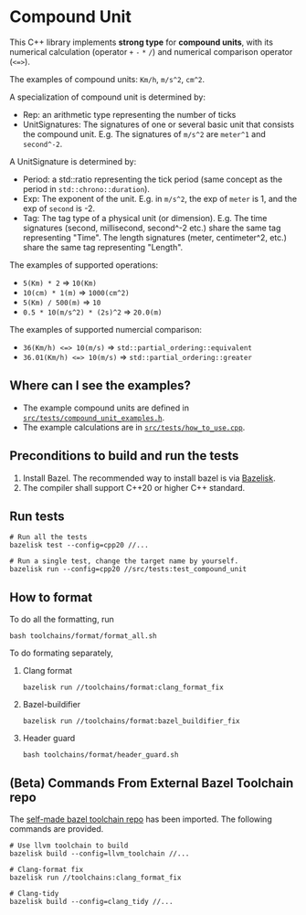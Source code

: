 # Compound Unit
This C++ library implements **strong type** for **compound units**, with its numerical calculation (operator `+` `-` `*` `/`) and numerical comparison operator (`<=>`).

The examples of compound units: `Km/h`, `m/s^2`, `cm^2`.

A specialization of compound unit is determined by:
* Rep: an arithmetic type representing the number of ticks
* UnitSignatures: The signatures of one or several basic unit that consists the compound unit. E.g. The signatures of `m/s^2` are `meter^1` and `second^-2`.

A UnitSignature is determined by:
* Period: a std::ratio representing the tick period (same concept as the period in `std::chrono::duration`).
* Exp: The exponent of the unit. E.g. in `m/s^2`, the exp of `meter` is 1, and the exp of `second` is -2.
* Tag: The tag type of a physical unit (or dimension). E.g. The time signatures (second, millisecond, second^-2 etc.) share the same tag representing "Time". The length signatures (meter, centimeter^2, etc.) share the same tag representing "Length".

The examples of supported operations:
* `5(Km) * 2` => `10(Km)`
* `10(cm) * 1(m)` => `1000(cm^2)`
* `5(Km) / 500(m)` => `10`
* `0.5 * 10(m/s^2) * (2s)^2` => `20.0(m)`

The examples of supported numercial comparison:
* `36(Km/h) <=> 10(m/s)` => `std::partial_ordering::equivalent`
* `36.01(Km/h) <=> 10(m/s)` => `std::partial_ordering::greater`

## Where can I see the examples?
* The example compound units are defined in [`src/tests/compound_unit_examples.h`](./src/tests/compound_unit_examples.h).
* The example calculations are in [`src/tests/how_to_use.cpp`](./src/tests/how_to_use.cpp).

## Preconditions to build and run the tests
1. Install Bazel. The recommended way to install bazel is via [Bazelisk](https://github.com/bazelbuild/bazelisk).
2. The compiler shall support C++20 or higher C++ standard.

## Run tests
```shell
# Run all the tests
bazelisk test --config=cpp20 //...

# Run a single test, change the target name by yourself.
bazelisk run --config=cpp20 //src/tests:test_compound_unit
```

## How to format
To do all the formatting, run
```shell
bash toolchains/format/format_all.sh
```

To do formating separately,
1. Clang format
   ```shell
   bazelisk run //toolchains/format:clang_format_fix
   ```

2. Bazel-buildifier
   ```shell
   bazelisk run //toolchains/format:bazel_buildifier_fix
   ```

3. Header guard
   ```shell
   bash toolchains/format/header_guard.sh
   ```


## (Beta) Commands From External Bazel Toolchain repo
The [self-made bazel toolchain repo](https://github.com/realypz/devops.bazel_infrastructure.git) has been imported.
The following commands are provided.
```shell
# Use llvm toolchain to build
bazelisk build --config=llvm_toolchain //...

# Clang-format fix
bazelisk run //toolchains:clang_format_fix

# Clang-tidy
bazelisk build --config=clang_tidy //...
```
